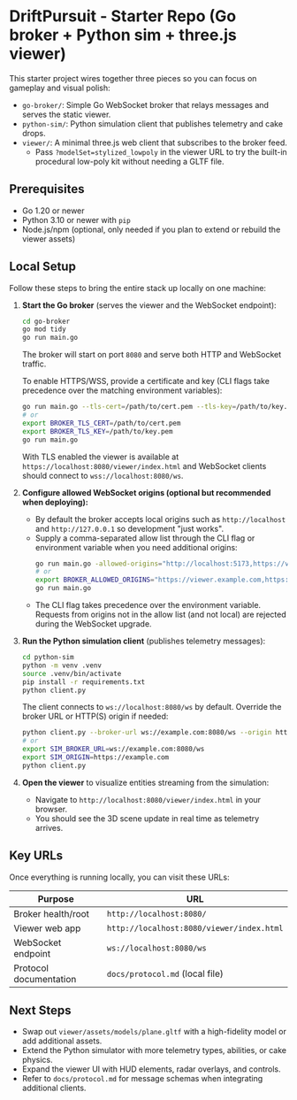 # DriftPursuit - Starter Repo (Go broker + Python sim + three.js viewer)

This starter project wires together three pieces so you can focus on gameplay and visual polish:

- `go-broker/`: Simple Go WebSocket broker that relays messages and serves the static viewer.
- `python-sim/`: Python simulation client that publishes telemetry and cake drops.
- `viewer/`: A minimal three.js web client that subscribes to the broker feed.
  - Pass `?modelSet=stylized_lowpoly` in the viewer URL to try the built-in procedural low-poly kit without needing a GLTF file.

## Prerequisites

- Go 1.20 or newer
- Python 3.10 or newer with `pip`
- Node.js/npm (optional, only needed if you plan to extend or rebuild the viewer assets)

## Local Setup

Follow these steps to bring the entire stack up locally on one machine:

1. **Start the Go broker** (serves the viewer and the WebSocket endpoint):
   ```bash
   cd go-broker
   go mod tidy
   go run main.go
   ```
   The broker will start on port `8080` and serve both HTTP and WebSocket traffic.

   To enable HTTPS/WSS, provide a certificate and key (CLI flags take precedence over the matching environment variables):
   ```bash
   go run main.go --tls-cert=/path/to/cert.pem --tls-key=/path/to/key.pem
   # or
   export BROKER_TLS_CERT=/path/to/cert.pem
   export BROKER_TLS_KEY=/path/to/key.pem
   go run main.go
   ```
   With TLS enabled the viewer is available at `https://localhost:8080/viewer/index.html` and WebSocket clients should connect to `wss://localhost:8080/ws`.

2. **Configure allowed WebSocket origins (optional but recommended when deploying):**
   - By default the broker accepts local origins such as `http://localhost` and `http://127.0.0.1` so development "just works".
   - Supply a comma-separated allow list through the CLI flag or environment variable when you need additional origins:
     ```bash
     go run main.go -allowed-origins="http://localhost:5173,https://viewer.example.com"
     # or
     export BROKER_ALLOWED_ORIGINS="https://viewer.example.com,https://tools.example.com"
     go run main.go
     ```
   - The CLI flag takes precedence over the environment variable. Requests from origins not in the allow list (and not local) are rejected during the WebSocket upgrade.

3. **Run the Python simulation client** (publishes telemetry messages):
   ```bash
   cd python-sim
   python -m venv .venv
   source .venv/bin/activate
   pip install -r requirements.txt
   python client.py
   ```
   The client connects to `ws://localhost:8080/ws` by default. Override the broker URL or HTTP(S) origin if needed:
   ```bash
   python client.py --broker-url ws://example.com:8080/ws --origin https://example.com
   # or
   export SIM_BROKER_URL=ws://example.com:8080/ws
   export SIM_ORIGIN=https://example.com
   python client.py
   ```

4. **Open the viewer** to visualize entities streaming from the simulation:
   - Navigate to `http://localhost:8080/viewer/index.html` in your browser.
   - You should see the 3D scene update in real time as telemetry arrives.

## Key URLs

Once everything is running locally, you can visit these URLs:

| Purpose | URL |
| --- | --- |
| Broker health/root | `http://localhost:8080/` |
| Viewer web app | `http://localhost:8080/viewer/index.html` |
| WebSocket endpoint | `ws://localhost:8080/ws` |
| Protocol documentation | `docs/protocol.md` (local file) |

## Next Steps

- Swap out `viewer/assets/models/plane.gltf` with a high-fidelity model or add additional assets.
- Extend the Python simulator with more telemetry types, abilities, or cake physics.
- Expand the viewer UI with HUD elements, radar overlays, and controls.
- Refer to `docs/protocol.md` for message schemas when integrating additional clients.
